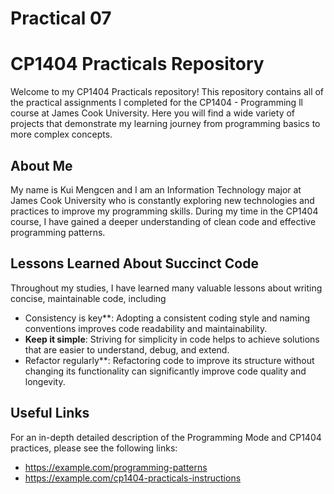 # Practical 07
# CP1404 Practicals Repository

Welcome to my CP1404 Practicals repository! This repository contains all of the practical assignments I completed for the CP1404 - Programming ll course at James Cook University. Here you will find a wide variety of projects that demonstrate my learning journey from programming basics to more complex concepts.

## About Me

My name is Kui Mengcen and I am an Information Technology major at James Cook University who is constantly exploring new technologies and practices to improve my programming skills. During my time in the CP1404 course, I have gained a deeper understanding of clean code and effective programming patterns.
## Lessons Learned About Succinct Code

Throughout my studies, I have learned many valuable lessons about writing concise, maintainable code, including

- Consistency is key**: Adopting a consistent coding style and naming conventions improves code readability and maintainability.
- **Keep it simple**: Striving for simplicity in code helps to achieve solutions that are easier to understand, debug, and extend.
- Refactor regularly**: Refactoring code to improve its structure without changing its functionality can significantly improve code quality and longevity.

## Useful Links

For an in-depth detailed description of the Programming Mode and CP1404 practices, please see the following links:

- https://example.com/programming-patterns
- https://example.com/cp1404-practicals-instructions
